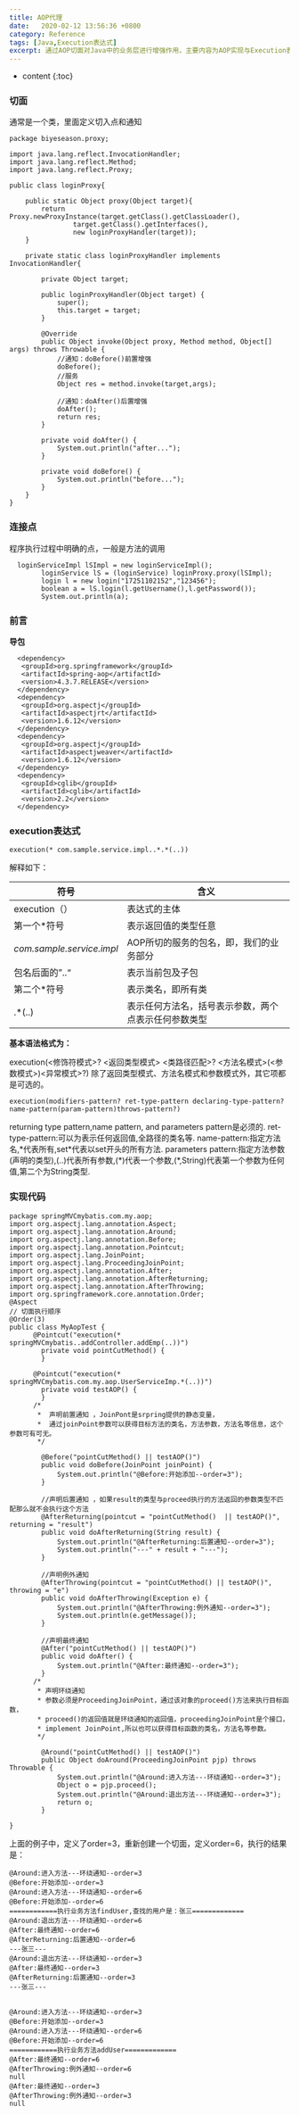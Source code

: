 ```yaml
---
title: AOP代理
date:  	2020-02-12 13:56:36 +0800
category: Reference
tags: [Java,Execution表达式]
excerpt: 通过AOP切面对Java中的业务层进行增强作用，主要内容为AOP实现与Execution表达式
---
```


* content
{:toc}

### 切面

通常是一个类，里面定义切入点和通知

```
package biyeseason.proxy;

import java.lang.reflect.InvocationHandler;
import java.lang.reflect.Method;
import java.lang.reflect.Proxy;

public class loginProxy{

    public static Object proxy(Object target){
        return Proxy.newProxyInstance(target.getClass().getClassLoader(),
                target.getClass().getInterfaces(),
                new loginProxyHandler(target));
    }

    private static class loginProxyHandler implements InvocationHandler{

        private Object target;

        public loginProxyHandler(Object target) {
            super();
            this.target = target;
        }

        @Override
        public Object invoke(Object proxy, Method method, Object[] args) throws Throwable {
            //通知：doBefore()前置增强
            doBefore();
            //服务
            Object res = method.invoke(target,args);

            //通知：doAfter()后置增强
            doAfter();
            return res;
        }

        private void doAfter() {
            System.out.println("after...");
        }

        private void doBefore() {
            System.out.println("before...");
        }
    }
}
```

### 连接点

程序执行过程中明确的点，一般是方法的调用

```
  loginServiceImpl lSImpl = new loginServiceImpl();
        loginService lS = (loginService) loginProxy.proxy(lSImpl);
        login l = new login("17251102152","123456");
        boolean a = lS.login(l.getUsername(),l.getPassword());
        System.out.println(a);
```

### 前言

**导包**

```
  <dependency>
   <groupId>org.springframework</groupId>
   <artifactId>spring-aop</artifactId>
   <version>4.3.7.RELEASE</version>
  </dependency>
  <dependency>
   <groupId>org.aspectj</groupId>
   <artifactId>aspectjrt</artifactId>
   <version>1.6.12</version>
  </dependency>
  <dependency>
   <groupId>org.aspectj</groupId>
   <artifactId>aspectjweaver</artifactId>
   <version>1.6.12</version>
  </dependency>
  <dependency>
   <groupId>cglib</groupId>
   <artifactId>cglib</artifactId>
   <version>2.2</version>
  </dependency>
```

### execution表达式

```
execution(* com.sample.service.impl..*.*(..))
```

解释如下：

| 符号                      | 含义                                                 |
| ------------------------- | ---------------------------------------------------- |
| execution（）             | 表达式的主体                                         |
| 第一个*符号               | 表示返回值的类型任意                                 |
| *com.sample.service.impl* | AOP所切的服务的包名，即，我们的业务部分              |
| 包名后面的”..“            | 表示当前包及子包                                     |
| 第二个*符号               | 表示类名，即所有类                                   |
| .*(..)                    | 表示任何方法名，括号表示参数，两个点表示任何参数类型 |

**基本语法格式为：**

execution(<修饰符模式>? <返回类型模式> <类路径匹配>? <方法名模式>(<参数模式>)<异常模式>?)  除了返回类型模式、方法名模式和参数模式外，其它项都是可选的。

```
execution(modifiers-pattern? ret-type-pattern declaring-type-pattern?name-pattern(param-pattern)throws-pattern?)
```

returning type pattern,name pattern, and parameters pattern是必须的.
ret-type-pattern:可以为表示任何返回值,全路径的类名等.
name-pattern:指定方法名,\*代表所有,set\*代表以set开头的所有方法.
parameters pattern:指定方法参数(声明的类型),(..)代表所有参数,(\*)代表一个参数,(*,String)代表第一个参数为任何值,第二个为String类型.

### 实现代码

```
package springMVCmybatis.com.my.aop;
import org.aspectj.lang.annotation.Aspect; 
import org.aspectj.lang.annotation.Around; 
import org.aspectj.lang.annotation.Before; 
import org.aspectj.lang.annotation.Pointcut; 
import org.aspectj.lang.JoinPoint;
import org.aspectj.lang.ProceedingJoinPoint; 
import org.aspectj.lang.annotation.After; 
import org.aspectj.lang.annotation.AfterReturning; 
import org.aspectj.lang.annotation.AfterThrowing; 
import org.springframework.core.annotation.Order;
@Aspect
// 切面执行顺序
@Order(3)
public class MyAopTest {
      @Pointcut("execution(* springMVCmybatis..addController.addEmp(..))") 
        private void pointCutMethod() { 
        } 
       
      @Pointcut("execution(* springMVCmybatis.com.my.aop.UserServiceImp.*(..))") 
        private void testAOP() { 
        }
      /*
       *  声明前置通知 ，JoinPont是srpring提供的静态变量，
       *  通过joinPoint参数可以获得目标方法的类名，方法参数，方法名等信息，这个参数可有可无。
       */
        
        @Before("pointCutMethod() || testAOP()") 
        public void doBefore(JoinPoint joinPoint) { 
            System.out.println("@Before:开始添加--order=3"); 
        } 
       
        //声明后置通知 ，如果result的类型与proceed执行的方法返回的参数类型不匹配那么就不会执行这个方法
        @AfterReturning(pointcut = "pointCutMethod()  || testAOP()", returning = "result") 
        public void doAfterReturning(String result) { 
            System.out.println("@AfterReturning:后置通知--order=3"); 
            System.out.println("---" + result + "---"); 
        } 
       
        //声明例外通知 
        @AfterThrowing(pointcut = "pointCutMethod() || testAOP()", throwing = "e") 
        public void doAfterThrowing(Exception e) { 
            System.out.println("@AfterThrowing:例外通知--order=3"); 
            System.out.println(e.getMessage()); 
        } 
       
        //声明最终通知 
        @After("pointCutMethod() || testAOP()") 
        public void doAfter() { 
            System.out.println("@After:最终通知--order=3"); 
        } 
      /*
       * 声明环绕通知
       * 参数必须是ProceedingJoinPoint，通过该对象的proceed()方法来执行目标函数，
       * proceed()的返回值就是环绕通知的返回值，proceedingJoinPoint是个接口，
       * implement JoinPoint,所以也可以获得目标函数的类名，方法名等参数。
       */
         
        @Around("pointCutMethod() || testAOP()") 
        public Object doAround(ProceedingJoinPoint pjp) throws Throwable { 
            System.out.println("@Around:进入方法---环绕通知--order=3"); 
            Object o = pjp.proceed(); 
            System.out.println("@Around:退出方法---环绕通知--order=3"); 
            return o; 
        }
        
}
```

上面的例子中，定义了order=3，重新创建一个切面，定义order=6，执行的结果是：

```
@Around:进入方法---环绕通知--order=3
@Before:开始添加--order=3
@Around:进入方法---环绕通知--order=6
@Before:开始添加--order=6
============执行业务方法findUser,查找的用户是：张三=============
@Around:退出方法---环绕通知--order=6
@After:最终通知--order=6
@AfterReturning:后置通知--order=6
---张三---
@Around:退出方法---环绕通知--order=3
@After:最终通知--order=3
@AfterReturning:后置通知--order=3
---张三---
 
 
@Around:进入方法---环绕通知--order=3
@Before:开始添加--order=3
@Around:进入方法---环绕通知--order=6
@Before:开始添加--order=6
============执行业务方法addUser=============
@After:最终通知--order=6
@AfterThrowing:例外通知--order=6
null
@After:最终通知--order=3
@AfterThrowing:例外通知--order=3
null
```

